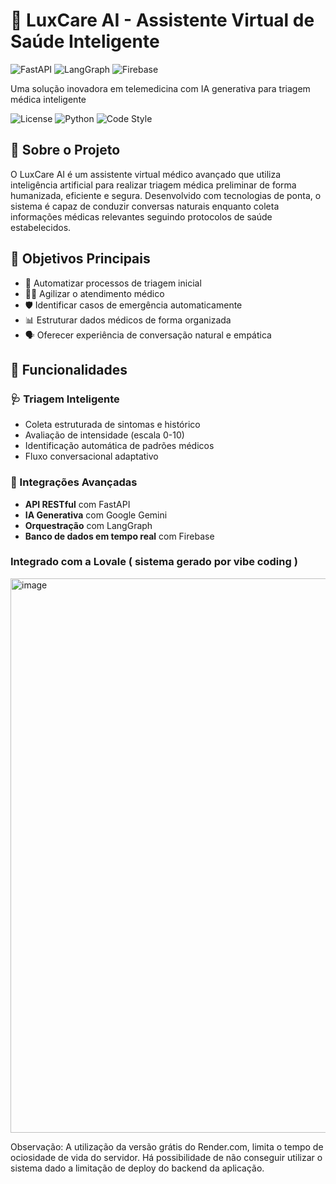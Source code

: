 # 🏥 LuxCare AI - Assistente Virtual de Saúde Inteligente

![FastAPI](https://img.shields.io/badge/FastAPI-005571?style=for-the-badge&logo=fastapi)
![LangGraph](https://img.shields.io/badge/LangGraph-FF6B6B?style=for-the-badge&logo=ai&logoColor=white)
![Firebase](https://img.shields.io/badge/Firebase-FFCA28?style=for-the-badge&logo=firebase&logoColor=black)

Uma solução inovadora em telemedicina com IA generativa para triagem médica inteligente

![License](https://img.shields.io/badge/license-MIT-blue.svg)
![Python](https://img.shields.io/badge/python-3.10+-blue.svg)
![Code Style](https://img.shields.io/badge/code%20style-black-000000.svg)

## 🌟 Sobre o Projeto

O LuxCare AI é um assistente virtual médico avançado que utiliza inteligência artificial para realizar triagem médica preliminar de forma humanizada, eficiente e segura. Desenvolvido com tecnologias de ponta, o sistema é capaz de conduzir conversas naturais enquanto coleta informações médicas relevantes seguindo protocolos de saúde estabelecidos.

## 🎯 Objetivos Principais

- 🤖 Automatizar processos de triagem inicial
- 🏃‍♂️ Agilizar o atendimento médico
- 🛡️ Identificar casos de emergência automaticamente
- 📊 Estruturar dados médicos de forma organizada
- 🗣️ Oferecer experiência de conversação natural e empática

## 🚀 Funcionalidades

### 🩺 Triagem Inteligente

- Coleta estruturada de sintomas e histórico
- Avaliação de intensidade (escala 0-10)
- Identificação automática de padrões médicos
- Fluxo conversacional adaptativo

### 🔧 Integrações Avançadas

- **API RESTful** com FastAPI
- **IA Generativa** com Google Gemini
- **Orquestração** com LangGraph
- **Banco de dados em tempo real** com Firebase

### Integrado com a Lovale ( sistema gerado por vibe coding )
<img width="1810" height="887" alt="image" src="https://github.com/user-attachments/assets/8b567ef2-cac3-4c21-874e-8f95a1c00636" />

Observação: A utilização da versão grátis do Render.com, limita o tempo de ociosidade de vida do servidor. Há possibilidade de não conseguir utilizar o sistema dado a limitação de deploy do backend da aplicação.

